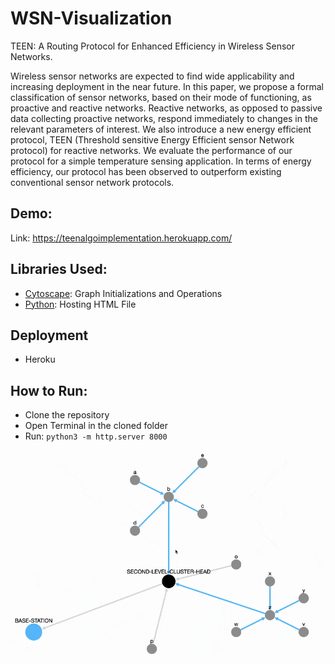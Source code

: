 # WSN-Visualization
TEEN: A Routing Protocol for Enhanced Efficiency in Wireless Sensor Networks.

Wireless sensor networks are expected to find wide applicability and increasing deployment in the near future. In this paper, we propose a formal classification of sensor networks, based on their mode of functioning, as proactive and reactive networks. Reactive networks, as opposed to passive data collecting proactive networks, respond immediately to changes in the relevant parameters of interest. We also introduce a new energy efficient protocol, TEEN (Threshold sensitive Energy Efficient sensor Network protocol) for reactive networks. We evaluate the performance of our protocol for a simple temperature sensing application. In terms of energy efficiency, our protocol has been observed to outperform existing conventional sensor network protocols.

## Demo:
   Link: https://teenalgoimplementation.herokuapp.com/


## Libraries Used:
 - [Cytoscape](http://js.cytoscape.org/): Graph Initializations and Operations
 - [Python](https://www.python.org): Hosting HTML File

## Deployment
- Heroku

## How to Run:
 - Clone the repository
 - Open Terminal in the cloned folder
 - Run: ```python3 -m http.server 8000```

![Alt Text](https://github.com/divyanshu-rawat/WSN-Visualization/blob/master/Assets/screencast.gif)
